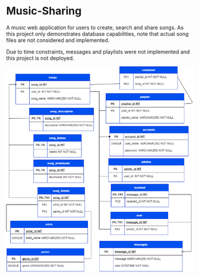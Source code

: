 # Music-Sharing
A music web application for users to create, search and share songs. As this project only demonstrates database capabilities, note that actual song files are not considered and implemented.

Due to time constraints, messages and playlists were not implemented and this project is not deployed.

![](https://github.com/denqiu/Music-Sharing/blob/main/proposal_tables.png)
